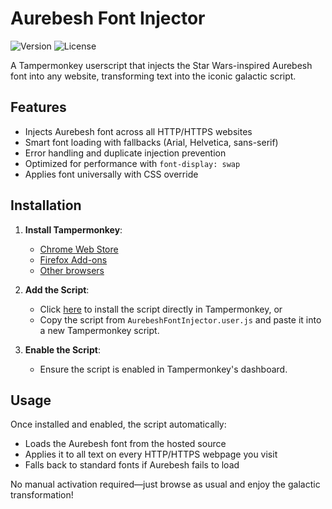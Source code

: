 # Aurebesh Font Injector

![Version](https://img.shields.io/badge/version-0.1-blue.svg) ![License](https://img.shields.io/badge/license-MIT-green.svg)

A Tampermonkey userscript that injects the Star Wars-inspired Aurebesh font into any website, transforming text into the iconic galactic script.

## Features

- Injects Aurebesh font across all HTTP/HTTPS websites
- Smart font loading with fallbacks (Arial, Helvetica, sans-serif)
- Error handling and duplicate injection prevention
- Optimized for performance with `font-display: swap`
- Applies font universally with CSS override

## Installation

1. **Install Tampermonkey**:
   - [Chrome Web Store](https://chrome.google.com/webstore/detail/tampermonkey/dhdgffkkebhmkfjojejmpbldmpobfkfo)
   - [Firefox Add-ons](https://addons.mozilla.org/en-US/firefox/addon/tampermonkey/)
   - [Other browsers](https://www.tampermonkey.net/)

2. **Add the Script**:
   - Click [here](https://raw.githubusercontent.com/Zero-Sploit/Aurebesh-Font-Injector/main/AurebeshFontInjector-01.user.js) to install the script directly in Tampermonkey, or
   - Copy the script from `AurebeshFontInjector.user.js` and paste it into a new Tampermonkey script.

3. **Enable the Script**:
   - Ensure the script is enabled in Tampermonkey's dashboard.

## Usage

Once installed and enabled, the script automatically:
- Loads the Aurebesh font from the hosted source
- Applies it to all text on every HTTP/HTTPS webpage you visit
- Falls back to standard fonts if Aurebesh fails to load

No manual activation required—just browse as usual and enjoy the galactic transformation!
